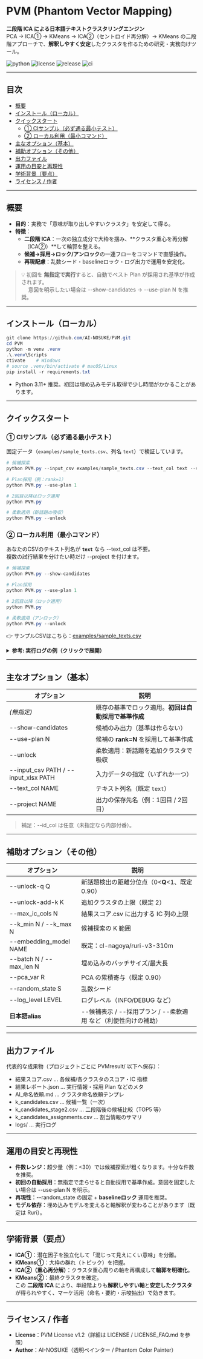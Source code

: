 # PVM (Phantom Vector Mapping)
**二段階 ICA による日本語テキストクラスタリングエンジン**  
PCA → ICA① → KMeans → ICA②（セントロイド再分解）→ KMeans の二段階アプローチで、**解釈しやすく安定**したクラスタを作るための研究・実務向けツール。

![python](https://img.shields.io/badge/python-3.11%2B-blue)
![license](https://img.shields.io/badge/License-PVM%20v1.2-green)
![release](https://img.shields.io/github/v/release/AI-NOSUKE/PVM?color=orange)
![ci](https://github.com/AI-NOSUKE/PVM/actions/workflows/ci.yml/badge.svg)

---

## 目次
- [概要](#概要)
- [インストール（ローカル）](#インストールローカル)
- [クイックスタート](#クイックスタート)
  - [① CIサンプル（必ず通る最小テスト）](#①-ciサンプル必ず通る最小テスト)
  - [② ローカル利用（最小コマンド）](#②-ローカル利用最小コマンド)
- [主なオプション（基本）](#主なオプション基本)
- [補助オプション（その他）](#補助オプションその他)
- [出力ファイル](#出力ファイル)
- [運用の目安と再現性](#運用の目安と再現性)
- [学術背景（要点）](#学術背景要点)
- [ライセンス / 作者](#ライセンス--作者)

---

## 概要
- **目的**：実務で「意味が取り出しやすいクラスタ」を安定して得る。
- **特徴**：
  - **二段階 ICA**：一次の独立成分で大枠を掴み、**クラスタ重心を再分解（ICA②）**して輪郭を整える。
  - **候補→採用→ロック/アンロック**の一連フローをコマンドで直感操作。
  - **再現配慮**：乱数シード・baselineロック・ログ出力で運用を安定化。

> 💡 初回を **無指定で実行**すると、自動でベスト Plan が採用され基準が作成されます。  
> 　 意図を明示したい場合は --show-candidates → --use-plan N を推奨。

---

## インストール（ローカル）

```powershell
git clone https://github.com/AI-NOSUKE/PVM.git
cd PVM
python -m venv .venv
.\.venv\Scripts
ctivate    # Windows
# source .venv/bin/activate # macOS/Linux
pip install -r requirements.txt
```

- Python 3.11+ 推奨。初回は埋め込みモデル取得で少し時間がかかることがあります。

---

## クイックスタート

### ① CIサンプル（必ず通る最小テスト）

固定データ（`examples/sample_texts.csv`、列名 `text`）で検証しています。

```powershell
# 候補探索
python PVM.py --input_csv examples/sample_texts.csv --text_col text --show-candidates

# Plan採用（例：rank=1）
python PVM.py --use-plan 1

# 2回目以降はロック適用
python PVM.py

# 柔軟適用（新話題の吸収）
python PVM.py --unlock
```

### ② ローカル利用（最小コマンド）

あなたのCSVのテキスト列名が **`text`** なら --text_col は不要。  
複数の試行結果を分けたい時だけ --project を付けます。

```powershell
# 候補探索
python PVM.py --show-candidates

# Plan採用
python PVM.py --use-plan 1

# 2回目以降（ロック適用）
python PVM.py

# 柔軟適用（アンロック）
python PVM.py --unlock
```

👉 サンプルCSVはこちら：[examples/sample_texts.csv](examples/sample_texts.csv)

<details>
<summary><b>参考: 実行ログの例（クリックで展開）</b></summary>

```text
INFO PVM: embedding model = cl-nagoya/ruri-v3-310m
INFO PVM: candidates search k in [8..16], seed=42
INFO PVM: stage-2 compare TOP5 → results written to PVMresult/k_candidates_stage2.csv
INFO PVM: global plan rank=1 selected → baseline saved to PVMresult/baseline_1回目/
INFO PVM: locked apply done → results written to PVMresult/結果スコア.csv
```
</details>

---

## 主なオプション（基本）

| オプション | 説明 |
|---|---|
| *(無指定)* | 既存の基準でロック適用。**初回は自動採用で基準作成** |
| --show-candidates | 候補のみ出力（基準は作らない） |
| --use-plan N | 候補の **rank=N** を採用して基準作成 |
| --unlock | 柔軟適用：新話題を追加クラスタで吸収 |
| --input_csv PATH / --input_xlsx PATH | 入力データの指定（いずれか一つ） |
| --text_col NAME | テキスト列名（既定 `text`） |
| --project NAME | 出力の保存先名（例：1回目 / 2回目） |

> 補足：--id_col は任意（未指定なら内部付番）。

---

## 補助オプション（その他）

| オプション | 説明 |
|---|---|
| --unlock-q Q | 新話題検出の距離分位点（0<**Q**<1、既定 0.90） |
| --unlock-add-k K | 追加クラスタの上限（既定 2） |
| --max_ic_cols N | 結果スコア.csv に出力する IC 列の上限 |
| --k_min N / --k_max N | 候補探索の K 範囲 |
| --embedding_model NAME | 既定：cl-nagoya/ruri-v3-310m |
| --batch N / --max_len N | 埋め込みのバッチサイズ/最大長 |
| --pca_var R | PCA の累積寄与（既定 0.90） |
| --random_state S | 乱数シード |
| --log_level LEVEL | ログレベル（INFO/DEBUG など） |
| **日本語alias** | --候補表示 / --採用プラン / --柔軟適用 など（利便性向けの補助） |

---

## 出力ファイル

代表的な成果物（プロジェクトごとに PVMresult/ 以下へ保存）：

- 結果スコア.csv … 各候補/各クラスタのスコア・IC 指標
- 結果レポート.json … 実行情報・採用 Plan などのメタ
- AI_命名依頼.md … クラスタ命名依頼テンプレ
- k_candidates.csv … 候補一覧（一次）
- k_candidates_stage2.csv … 二段階後の候補比較（TOP5 等）
- k_candidates_assignments.csv … 割当情報のサマリ
- logs/ … 実行ログ

---

## 運用の目安と再現性

- **件数レンジ**：超少量（例：<30）では候補探索が粗くなります。十分な件数を推奨。  
- **初回の自動採用**：無指定で走らせると自動採用で基準作成。意図を固定したい場合は --use-plan N を明示。  
- **再現性**：--random_state の固定 + **baselineロック** 運用を推奨。  
- **モデル依存**：埋め込みモデルを変えると軸解釈が変わることがあります（既定は Ruri）。

---

## 学術背景（要点）

- **ICA①**：潜在因子を独立化して「混じって見えにくい意味」を分離。  
- **KMeans①**：大枠の群れ（トピック）を把握。  
- **ICA②（重心再分解）**：クラスタ重心周りの軸を再構成して**輪郭を明確化**。  
- **KMeans②**：最終クラスタを確定。  
この **二段階 ICA** により、単段階よりも**解釈しやすい軸**と**安定したクラスタ**が得られやすく、マーケ活用（命名・要約・示唆抽出）で効きます。

---

## ライセンス / 作者

- **License**：PVM License v1.2（詳細は LICENSE / LICENSE_FAQ.md を参照）
- **Author**：AI-NOSUKE（透明ペインター / Phantom Color Painter）

